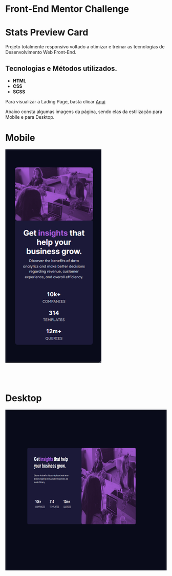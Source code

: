 # Front-End Mentor Challenge

# Stats Preview Card

Projeto totalmente responsivo voltado a otimizar e treinar as tecnologias de Desenvolvimento Web Front-End.

## Tecnologias e Métodos utilizados.

<ul>
    <li><b>HTML</b></li>
    <li><b>CSS</b></li>
    <li><b>SCSS</b></li>
</ul>

Para visualizar a Lading Page, basta clicar <a href="https://thejrodrigues.github.io/Stats-preview-card/" target="_blank" alt="Link do Site">Aqui</a>

Abaixo consta algumas imagens da página, sendo elas da estilização para Mobile e para Desktop.

# Mobile

<img src="images/Mobile-Readme.png" alt="Tela da estilização Mobile" width="300px" >
<br></br>
<br></br>

# Desktop

<img src="images/Desktop-Readme.png" alt="Tela da estilização Desktop" height="500px">

